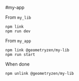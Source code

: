 #my-app

From `my_lib`

```
npm link
npm run dev
```

From `my_app`

```
npm link @geometryzen/my-lib
npm run start
```

When done

```
npm unlink @geometryzen/my-lib
```

